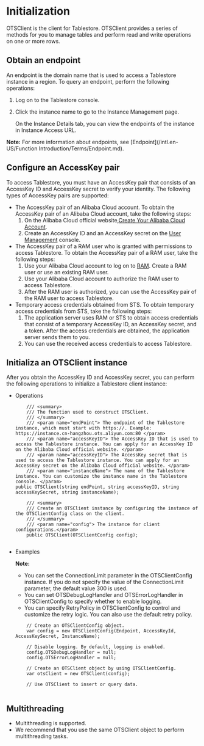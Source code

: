 # Initialization

OTSClient is the client for Tablestore. OTSClient provides a series of methods for you to manage tables and perform read and write operations on one or more rows.

## Obtain an endpoint

An endpoint is the domain name that is used to access a Tablestore instance in a region. To query an endpoint, perform the following operations:

1.  Log on to the Tablestore console.

2.  Click the instance name to go to the Instance Management page.

    On the Instance Details tab, you can view the endpoints of the instance in Instance Access URL.


**Note:** For more information about endpoints, see [Endpoint](/intl.en-US/Function Introduction/Terms/Endpoint.md).

## Configure an AccessKey pair

To access Tablestore, you must have an AccessKey pair that consists of an AccessKey ID and AccessKey secret to verify your identity. The following types of AccessKey pairs are supported:

-   The AccessKey pair of an Alibaba Cloud account. To obtain the AccessKey pair of an Alibaba Cloud account, take the following steps:
    1.  On the Alibaba Cloud official website,[Create Your Alibaba Cloud Account](https://account-intl.aliyun.com/register/intl_register.htm).
    2.  Create an AccessKey ID and an AccessKey secret on the [User Management](https://ak-console.aliyun.com/#/accesskey) console.
-   The AccessKey pair of a RAM user who is granted with permissions to access Tablestore. To obtain the AccessKey pair of a RAM user, take the following steps:
    1.  Use your Alibaba Cloud account to log on to [RAM](https://www.aliyun.com/product/ram/). Create a RAM user or use an existing RAM user.
    2.  Use your Alibaba Cloud account to authorize the RAM user to access Tablestore.
    3.  After the RAM user is authorized, you can use the AccessKey pair of the RAM user to access Tablestore.
-   Temporary access credentials obtained from STS. To obtain temporary access credentials from STS, take the following steps:
    1.  The application server uses RAM or STS to obtain access credentials that consist of a temporary AccessKey ID, an AccessKey secret, and a token. After the access credentials are obtained, the application server sends them to you.
    2.  You can use the received access credentials to access Tablestore.

## Initializa an OTSClient instance

After you obtain the AccessKey ID and AccessKey secret, you can perform the following operations to initialize a Tablestore client instance:

-   Operations

    ```
        /// <summary>
        /// The function used to construct OTSClient.
        /// </summary>
        /// <param name="endPoint"> The endpoint of the Tablestore instance, which must start with https://. Example: https://instance.cn-hangzhou.ots.aliyun.com:80 </param>
        /// <param name="accessKeyID"> The AccessKey ID that is used to access the Tablestore instance. You can apply for an AccessKey ID on the Alibaba Cloud official website. </param>
        /// <param name="accessKeyID"> The AccessKey secret that is used to access the Tablestore instance. You can apply for an AccessKey secret on the Alibaba Cloud official website. </param>
        /// <param name="instanceName"> The name of the Tablestore instance. You can customize the instance name in the Tablestore console. </param>
    public OTSClient(string endPoint, string accessKeyID, string accessKeySecret, string instanceName);
    
        /// <summary>
        /// Create an OTSClient instance by configuring the instance of the OTSClientConfig class on the client.
        /// </summary>
        /// <param name="config"> The instance for client configurations.</param>
        public OTSClient(OTSClientConfig config);
                        
    ```

-   Examples

    **Note:**

    -   You can set the ConnectionLimit parameter in the OTSClientConfig instance. If you do not specify the value of the ConnectionLimit parameter, the default value 300 is used.
    -   You can set OTSDebugLogHandler and OTSErrorLogHandler in OTSClientConfig to specify whether to enable logging.
    -   You can specify RetryPolicy in OTSClientConfig to control and customize the retry logic. You can also use the default retry policy.
    ```
        // Create an OTSClientConfig object.
        var config = new OTSClientConfig(Endpoint, AccessKeyId, AccessKeySecret, InstanceName);
    
        // Disable logging. By default, logging is enabled.
        config.OTSDebugLogHandler = null;
        config.OTSErrorLogHandler = null;
    
        // Create an OTSClient object by using OTSClientConfig.
        var otsClient = new OTSClient(config);
    
        // Use OTSClient to insert or query data.
                        
    ```


## Multithreading

-   Multithreading is supported.
-   We recommend that you use the same OTSClient object to perform multithreading tasks.

